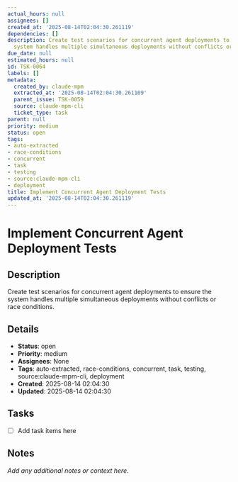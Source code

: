 ```yaml
---
actual_hours: null
assignees: []
created_at: '2025-08-14T02:04:30.261119'
dependencies: []
description: Create test scenarios for concurrent agent deployments to ensure the
  system handles multiple simultaneous deployments without conflicts or race conditions.
due_date: null
estimated_hours: null
id: TSK-0064
labels: []
metadata:
  created_by: claude-mpm
  extracted_at: '2025-08-14T02:04:30.261109'
  parent_issue: TSK-0059
  source: claude-mpm-cli
  ticket_type: task
parent: null
priority: medium
status: open
tags:
- auto-extracted
- race-conditions
- concurrent
- task
- testing
- source:claude-mpm-cli
- deployment
title: Implement Concurrent Agent Deployment Tests
updated_at: '2025-08-14T02:04:30.261119'
---
```


# Implement Concurrent Agent Deployment Tests

## Description
Create test scenarios for concurrent agent deployments to ensure the system handles multiple simultaneous deployments without conflicts or race conditions.

## Details
- **Status**: open
- **Priority**: medium
- **Assignees**: None
- **Tags**: auto-extracted, race-conditions, concurrent, task, testing, source:claude-mpm-cli, deployment
- **Created**: 2025-08-14 02:04:30
- **Updated**: 2025-08-14 02:04:30

## Tasks
- [ ] Add task items here

## Notes
_Add any additional notes or context here._
